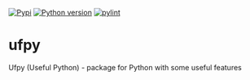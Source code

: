 [![Pypi](https://img.shields.io/pypi/v/ufpy?style=flat&logo=pypi&logoColor=white&label)](https://pypi.org/project/ufpy)
[![Python version](https://img.shields.io/badge/3.12%2B-blue?logo=python&logoColor=white)](https://python.org)
[![pylint]()](https://github.com/honey-team/ufpy)

# ufpy
Ufpy (Useful Python) - package for Python with some useful features
